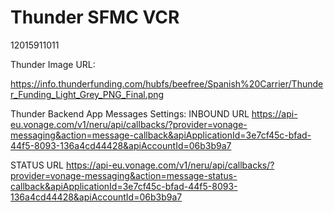 # Thunder SFMC VCR

12015911011

Thunder Image URL:

https://info.thunderfunding.com/hubfs/beefree/Spanish%20Carrier/Thunder_Funding_Light_Grey_PNG_Final.png

Thunder Backend App Messages Settings:
INBOUND URL
https://api-eu.vonage.com/v1/neru/api/callbacks/?provider=vonage-messaging&action=message-callback&apiApplicationId=3e7cf45c-bfad-44f5-8093-136a4cd44428&apiAccountId=06b3b9a7

STATUS URL
https://api-eu.vonage.com/v1/neru/api/callbacks/?provider=vonage-messaging&action=message-status-callback&apiApplicationId=3e7cf45c-bfad-44f5-8093-136a4cd44428&apiAccountId=06b3b9a7
